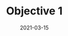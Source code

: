 ---
title: "Objective 1"
date: "2021-03-15"
description: ""
draft: false

component: "objective"

manufacturer: "Nikon"
model: "AB-123"
magnification: "20"
immersionmedia: "oil"
numericalaperture: "1.41"
---
